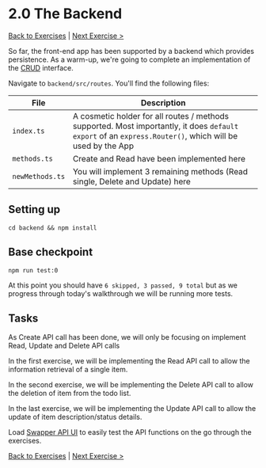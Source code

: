 # 2.0 The Backend

[Back to Exercises](./README.md) | [Next Exercise >](./21-OneRead.md)

So far, the front-end app has been supported by a backend which provides persistence. As a warm-up, we're going to complete an implementation of the [CRUD](https://en.wikipedia.org/wiki/Create,_read,_update_and_delete) interface.

Navigate to `backend/src/routes`. You'll find the following files:

| File      | Description |
| ----------- | ----------- |
| `index.ts`      | A cosmetic holder for all routes / methods supported. Most importantly, it does `default export` of an `express.Router()`, which will be used by the App  |
| `methods.ts`   | Create and Read have been implemented here |
| `newMethods.ts`   | You will implement 3 remaining methods (Read single, Delete and Update) here |

## Setting up
```
cd backend && npm install
```

## Base checkpoint
```
npm run test:0
```

At this point you should have `6 skipped, 3 passed, 9 total` but as we progress through today's walkthrough we will be running more tests.

## Tasks

As Create API call has been done, we will only be focusing on implement Read, Update and Delete API calls

In the first exercise, we will be implementing the Read API call to allow the information retrieval of a single item.

In the second exercise, we will be implementing the Delete API call to allow the deletion of item from the todo list.

In the last exercise, we will be implementing the Update API call to allow the update of item description/status details.

Load [Swapper API UI](http://localhost:3001/swagger) to easily test the API functions on the go through the exercises.

[Back to Exercises](./README.md) | [Next Exercise >](./21-OneRead.md)